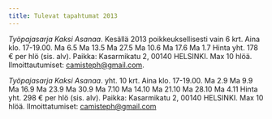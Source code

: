 ```yaml
---
title: Tulevat tapahtumat 2013
---
```


*Työpajasarja Kaksi Asanaa*. Kesällä 2013 poikkeuksellisesti vain 6 krt. Aina klo. 17-19.00.
Ma 6.5 
Ma 13.5
Ma 27.5
Ma 10.6
Ma 17.6
Ma 1.7
Hinta yht. 178 € per hlö (sis. alv). Paikka: Kasarmikatu 2, 00140 HELSINKI. Max 10 hlöä. Ilmoittautumiset: camisteph@gmail.com.



*Työpajasarja Kaksi Asanaa*. yht. 10 krt. Aina klo. 17-19.00.
Ma 2.9 
Ma 9.9
Ma 16.9
Ma 23.9
Ma 30.9
Ma 7.10
Ma 14.10
Ma 21.10
Ma 28.10
Ma 4.11
Hinta yht. 298 € per hlö (sis. alv). Paikka: Kasarmikatu 2, 00140 HELSINKI. Max 10 hlöä. Ilmoittatumiset: camisteph@gmail.com

